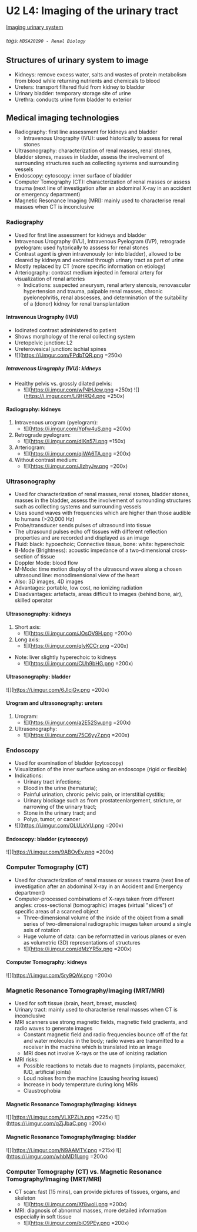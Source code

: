 # U2 L4: Imaging of the urinary tract
[Imaging urinary system](https://brightspace.ucd.ie/d2l/le/content/154724/viewContent/1845370/View)
###### tags: `MDSA20190 - Renal Biology`

## Structures of urinary system to image
- Kidneys: remove excess water, salts and wastes of protein metabolism from blood while returning nutrients and chemicals to blood
- Ureters: transport filtered fluid from kidney to bladder
- Urinary bladder: temporary storage site of urine
- Urethra: conducts urine form bladder to exterior

## Medical imaging technologies
- Radiography: first line assessment for kidneys and bladder
    - Intravenous Urography (IVU): used historically to assess for renal stones
- Ultrasonography: characterization of renal masses, renal stones, bladder stones, masses in bladder, assess the involvement of surrounding structures such as collecting systems and surrounding vessels
- Endoscopy: cytoscopy: inner surface of bladder
- Computer Tomography (CT): characterization of renal masses or assess trauma (next line of investigation after an abdominal X-ray in an accident or emergency department)
- Magnetic Resonance Imaging (MRI): mainly used to characterise renal masses when CT is inconclusive

### Radiography
- Used for first line assessment for kidneys and bladder
- Intravenous Urography (IVU), Intravenous Pyelogram (IVP), retrograde pyelogram: used hytorically to asssess for renal stones
- Contrast agent is given intravenously (or into bladder), allowed to be cleared by kidneys and excreted through urinary tract as part of urine
- Mostly replaced by CT (more specific information on etiology)
- Arteriography: contrast medium injected in femoral artery for visualization of renal arteries
    - Indications: suspected aneurysm, renal artery stenosis, renovascular hypertension and trauma, palpable renal masses, chronic pyelonephritis, renal abscesses, and determination of the suitability of a (donor) kidney for renal transplantation

#### Intravenous Urography (IVU)
- Iodinated contrast administered to patient
- Shows morphology of the renal collecting system
- Uretopelvic junction: L2
- Ureterovesical junction: ischial spines
- ![](https://i.imgur.com/FPdbTQR.png =250x)

##### Intravenous Urography (IVU): kidneys
- Healthy pelvis vs. grossly dilated pelvis:
    - ![](https://i.imgur.com/wP4HJew.png =250x) ![](https://i.imgur.com/Li9HRQ4.png =250x)

#### Radiography: kidneys
1. Intravenous urogram (pyelogram):
    - ![](https://i.imgur.com/Ypfw4uS.png =200x)
2. Retrograde pyelogram:
    - ![](https://i.imgur.com/dIKn57l.png =150x)
3. Arteriogram:
    - ![](https://i.imgur.com/qiWA6TA.png =200x)
4. Without contrast medium:
    - ![](https://i.imgur.com/JIzhyJw.png =200x)

### Ultrasonography
- Used for characterization of renal masses, renal stones, bladder stones, masses in the bladder, assess the involvement of surrounding structures such as collecting systems and surrounding vessels
- Uses sound waves with frequencies which are higher than those audible to humans (>20,000 Hz)
- Probe/transducer sends pulses of ultrasound into tissue
- The ultrasound pulses echo off tissues with different reflection properties and are recorded and displayed as an image
- Fluid: black: hypoechoic; Connective tissue, bone: white: hyperechoic
- B-Mode (Brightness): acoustic impedance of a two-dimensional cross-section of tissue
- Doppler Mode: blood flow
- M-Mode: time motion display of the ultrasound wave along a chosen ultrasound line: monodimensional view of the heart
- Also: 3D images, 4D images
- Advantages: portable, low cost, no ionizing radiation
- Disadvantages: artefacts, areas difficult to images (behind bone, air), skilled operator 

#### Ultrasonography: kidneys
1. Short axis:
    - ![](https://i.imgur.com/JOsOV9H.png =200x)
2. Long axis:
    - ![](https://i.imgur.com/qIyKCCr.png =200x)
- Note: liver slightly hyperechoic to kidneys
    - ![](https://i.imgur.com/CUh9bHG.png =200x)

#### Ultrasonography: bladder
![](https://i.imgur.com/6JIcjGv.png =200x)

#### Urogram and ultrasonography: ureters
1. Urogram:
    - ![](https://i.imgur.com/a2E52Sw.png =200x)
2. Ultrasonography:
    - ![](https://i.imgur.com/75C6yy7.png =200x)

### Endoscopy
- Used for examination of bladder (cytoscopy)
- Visualization of the inner surface using an endoscope (rigid or flexible)
- Indications: 
    - Urinary tract infections;
    - Blood in the urine (hematuria);
    - Painful urination, chronic pelvic pain, or interstitial cystitis;
    - Urinary blockage such as from prostateenlargement, stricture, or narrowing of the urinary tract;
    - Stone in the urinary tract; and
    - Polyp, tumor, or cancer
- ![](https://i.imgur.com/OLULkVU.png =200x)

#### Endoscopy: bladder (cytoscopy)
![](https://i.imgur.com/9ABOvEv.png =200x)

### Computer Tomography (CT)
- Used for characterization of renal masses or assess trauma (next line of investigation after an abdominal X-ray in an Accident and Emergency department)
- Computer-processed combinations of X-rays taken from different angles: cross-sectional (tomographic) images (virtual "slices") of specific areas of a scanned object
    - Three-dimensional volume of the inside of the object from a small series of two-dimensional radiographic images taken around a single axis of rotation
    - Huge volume of data: can be reformatted in various planes or even as volumetric (3D) representations of structures
    - ![](https://i.imgur.com/dMzYR5x.png =200x)

#### Computer Tomography: kidneys
![](https://i.imgur.com/5ry9QAV.png =200x)

### Magnetic Resonance Tomography/Imaging (MRT/MRI)
- Used for soft tissue (brain, heart, breast, muscles)
- Urinary tract: mainly used to characterise renal masses when CT is inconclusive
- MRI scanners use strong magnetic fields, magnetic field gradients, and radio waves to generate images 
    - Constant magnetic field and radio frequencies bounce off of the fat and water molecules in the body; radio waves are transmitted to a receiver in the machine which is translated into an image
    - MRI does not involve X-rays or the use of ionizing radiation
- MRI risks:
    - Possible reactions to metals due to magnets (implants, pacemaker, IUD, artificial joints)
    - Loud noises from the machine (causing hearing issues)
    - Increase in body temperature during long MRIs
    - Claustrophobia

#### Magnetic Resonance Tomography/Imaging: kidneys
![](https://i.imgur.com/VLXPZLh.png =225x) ![](https://i.imgur.com/qZjJbaC.png =200x)

#### Magnetic Resonance Tomography/Imaging: bladder
![](https://i.imgur.com/N9AAMTV.png =215x) ![](https://i.imgur.com/whbMD1l.png =200x)

### Computer Tomography (CT) vs. Magnetic Resonance Tomography/Imaging (MRT/MRI)
- CT scan: fast (15 mins), can provide pictures of tissues, organs, and skeleton
    - ![](https://i.imgur.com/Xf8woIi.png =200x)
- MRI: diagnosis of abnormal masses, more detailed information especially in soft tissue
    - ![](https://i.imgur.com/biO9PEy.png =200x)

